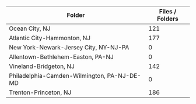 | Folder                                      |   Files / Folders |
|---------------------------------------------|-------------------|
| Ocean City, NJ                              |               121 |
| Atlantic City-Hammonton, NJ                 |               177 |
| New York-Newark-Jersey City, NY-NJ-PA       |                 0 |
| Allentown-Bethlehem-Easton, PA-NJ           |                 0 |
| Vineland-Bridgeton, NJ                      |               142 |
| Philadelphia-Camden-Wilmington, PA-NJ-DE-MD |                 0 |
| Trenton-Princeton, NJ                       |               186 |